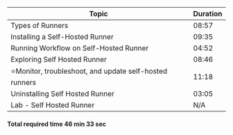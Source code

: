 | Topic                                                    | Duration |
|----------------------------------------------------------|----------|
| Types of Runners                                         | 08:57    |
| Installing a Self-Hosted Runner                          | 09:35    |
| Running Workflow on Self-Hosted Runner                   | 04:52    |
| Exploring Self Hosted Runner                             | 08:46    |
| ⭐Monitor, troubleshoot, and update self-hosted runners    | 11:18    |
| Uninstalling Self Hosted Runner                          | 03:05    |
| Lab - Self Hosted Runner                                 | N/A      |

#### Total required time 46 min 33 sec